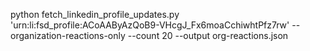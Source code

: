 python fetch_linkedin_profile_updates.py 'urn:li:fsd_profile:ACoAAByAzQoB9-VHcgJ_Fx6moaCchiwhtPfz7rw' --organization-reactions-only --count 20 --output org-reactions.json
